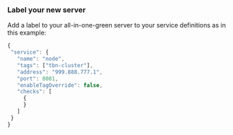 ### Label your new server
Add a label to your all-in-one-green server to your service definitions as in
this example:

```javascript
{
 "service": {
   "name": "node",
   "tags": ["tbn-cluster"],
   "address": "999.888.777.1",
   "port": 8081,
   "enableTagOverride": false,
   "checks": [
     {
     }
   ]
 }
}
```
